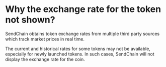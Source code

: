 # Why the exchange rate for the token not shown?

SendChain obtains token exchange rates from multiple third party sources which track market prices in real time.

The current and historical rates for some tokens may not be available, especially for newly launched tokens. In such cases, SendChain will not display the exchange rate for the coin.

